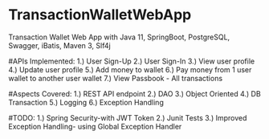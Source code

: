 # TransactionWalletWebApp
Transaction Wallet Web App with Java 11, SpringBoot, PostgreSQL, Swagger, iBatis, Maven 3, Slf4j

#APIs Implemented:
1.) User Sign-Up
2.) User Sign-In
3.) View user profile
4.) Update user profile
5.) Add money to wallet
6.) Pay money from 1 user wallet to another user wallet
7.) View Passbook - All transactions

#Aspects Covered:
1.) REST API endpoint
2.) DAO
3.) Object Oriented
4.) DB Transaction
5.) Logging
6.) Exception Handling

#TODO:
1.) Spring Security-with JWT Token
2.) Junit Tests
3.) Improved Exception Handling- using Global Exception Handler




